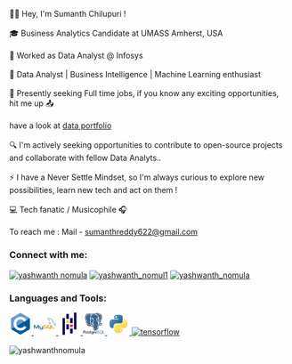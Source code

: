 
👋🏽 Hey, I'm Sumanth Chilupuri !<br><br> 🎓 Business Analytics Candidate at UMASS Amherst, USA <br><br> 💼 Worked as Data Analyst @ Infosys <br><br>🚀 Data Analyst | Business Intelligence | Machine Learning enthusiast<br><br>🔎 Presently seeking Full time jobs, if you know any exciting opportunities, hit me up 📤<br><br>
have a look at <a href="https://sumanthchilupuri.github.io/">data portfolio</a><br><br>🔍 I'm actively seeking opportunities to contribute to open-source projects and collaborate with fellow Data Analyts..<br><br>⚡ I have a Never Settle Mindset, so I'm always curious to explore new possibilities, learn new tech and act on them !<br><br>💻 Tech fanatic / Musicophile 🎧<br><br>To reach me : Mail - sumanthreddy622@gmail.com

<h3 align="left">Connect with me:</h3>
<p align="left">
<a href="https://linkedin.com/in/yashwanth nomula" target="blank"><img align="center" src="https://raw.githubusercontent.com/rahuldkjain/github-profile-readme-generator/master/src/images/icons/Social/linked-in-alt.svg" alt="yashwanth nomula" height="30" width="40" /></a>
<a href="https://www.hackerrank.com/yashwanth_nomul1" target="blank"><img align="center" src="https://raw.githubusercontent.com/rahuldkjain/github-profile-readme-generator/master/src/images/icons/Social/hackerrank.svg" alt="yashwanth_nomul1" height="30" width="40" /></a>
<a href="https://www.leetcode.com/yashwanth_nomula" target="blank"><img align="center" src="https://raw.githubusercontent.com/rahuldkjain/github-profile-readme-generator/master/src/images/icons/Social/leet-code.svg" alt="yashwanth_nomula" height="30" width="40" /></a>
</p>

<h3 align="left">Languages and Tools:</h3>
<p align="left"> <a href="https://www.cprogramming.com/" target="_blank" rel="noreferrer"> <img src="https://raw.githubusercontent.com/devicons/devicon/master/icons/c/c-original.svg" alt="c" width="40" height="40"/> </a> <a href="https://www.mysql.com/" target="_blank" rel="noreferrer"> <img src="https://raw.githubusercontent.com/devicons/devicon/master/icons/mysql/mysql-original-wordmark.svg" alt="mysql" width="40" height="40"/> </a> <a href="https://pandas.pydata.org/" target="_blank" rel="noreferrer"> <img src="https://raw.githubusercontent.com/devicons/devicon/2ae2a900d2f041da66e950e4d48052658d850630/icons/pandas/pandas-original.svg" alt="pandas" width="40" height="40"/> </a> <a href="https://www.postgresql.org" target="_blank" rel="noreferrer"> <img src="https://raw.githubusercontent.com/devicons/devicon/master/icons/postgresql/postgresql-original-wordmark.svg" alt="postgresql" width="40" height="40"/> </a> <a href="https://www.python.org" target="_blank" rel="noreferrer"> <img src="https://raw.githubusercontent.com/devicons/devicon/master/icons/python/python-original.svg" alt="python" width="40" height="40"/> </a> <a href="https://www.tensorflow.org" target="_blank" rel="noreferrer"> <img src="https://www.vectorlogo.zone/logos/tensorflow/tensorflow-icon.svg" alt="tensorflow" width="40" height="40"/> </a> </p>

<p><img align="center" src="https://github-readme-stats.vercel.app/api/top-langs?username=yashwanthnomula&show_icons=true&locale=en&layout=compact" alt="yashwanthnomula" /></p>

